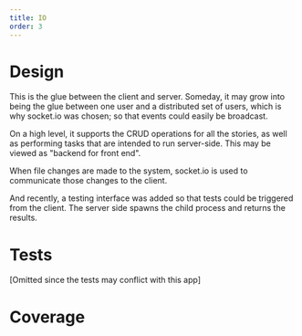 ```yaml
---
title: IO
order: 3
---
```


# Design

This is the glue between the client and server. Someday, it may grow into being the glue between one user and a distributed set of users, which is why socket.io was chosen; so that events could easily be broadcast.

On a high level, it supports the CRUD operations for all the stories, as well as performing tasks that are intended to run server-side. This may be viewed as "backend for front end". 

When file changes are made to the system, socket.io is used to communicate those changes to the client.

And recently, a testing interface was added so that tests could be triggered from the client. The server side spawns the child process and returns the results.

# Tests
[Omitted since the tests may conflict with this app]

<TestRunner testFile="test/specs/IO.spec.js" />

# Coverage
<TestCoverage file="lib/io.js" />
